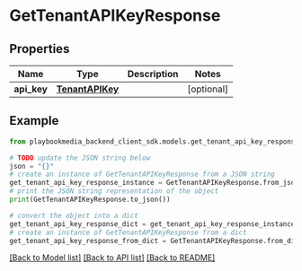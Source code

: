 # GetTenantAPIKeyResponse


## Properties

Name | Type | Description | Notes
------------ | ------------- | ------------- | -------------
**api_key** | [**TenantAPIKey**](TenantAPIKey.md) |  | [optional] 

## Example

```python
from playbookmedia_backend_client_sdk.models.get_tenant_api_key_response import GetTenantAPIKeyResponse

# TODO update the JSON string below
json = "{}"
# create an instance of GetTenantAPIKeyResponse from a JSON string
get_tenant_api_key_response_instance = GetTenantAPIKeyResponse.from_json(json)
# print the JSON string representation of the object
print(GetTenantAPIKeyResponse.to_json())

# convert the object into a dict
get_tenant_api_key_response_dict = get_tenant_api_key_response_instance.to_dict()
# create an instance of GetTenantAPIKeyResponse from a dict
get_tenant_api_key_response_from_dict = GetTenantAPIKeyResponse.from_dict(get_tenant_api_key_response_dict)
```
[[Back to Model list]](../README.md#documentation-for-models) [[Back to API list]](../README.md#documentation-for-api-endpoints) [[Back to README]](../README.md)


